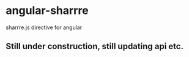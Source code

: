 # angular-sharrre
sharrre.js directive for angular


## Still under construction, still updating api etc.